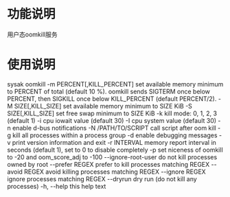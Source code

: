 # 功能说明
用户态oomkill服务

# 使用说明
sysak oomkill 
-m PERCENT[,KILL_PERCENT] set available memory minimum to PERCENT of total
                            (default 10 %).
                            oomkill sends SIGTERM once below PERCENT, then
                            SIGKILL once below KILL_PERCENT (default PERCENT/2).
  -M SIZE[,KILL_SIZE]       set available memory minimum to SIZE KiB
  -S SIZE[,KILL_SIZE]       set free swap minimum to SIZE KiB
  -k                        kill mode: 0, 1, 2, 3 (default 1)
  -i                        cpu iowait value (default 30)
  -I                        cpu system value (default 30)
  -n                        enable d-bus notifications
  -N /PATH/TO/SCRIPT        call script after oom kill
  -g                        kill all processes within a process group
  -d                        enable debugging messages
  -v                        print version information and exit
  -r INTERVAL               memory report interval in seconds (default 1), set
                            to 0 to disable completely
  -p                        set niceness of oomkill to -20 and oom_score_adj to
                            -100
  --ignore-root-user        do not kill processes owned by root
  --prefer REGEX            prefer to kill processes matching REGEX
  --avoid REGEX             avoid killing processes matching REGEX
  --ignore REGEX            ignore processes matching REGEX
  --dryrun                  dry run (do not kill any processes)
  -h, --help                this help text



